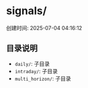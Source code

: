 # signals/

创建时间: 2025-07-04 04:16:12

## 目录说明

- `daily/`: 子目录
- `intraday/`: 子目录
- `multi_horizon/`: 子目录
